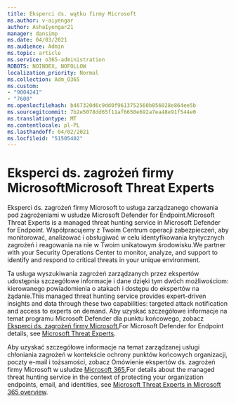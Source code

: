 ```yaml
---
title: Eksperci ds. wątku firmy Microsoft
ms.author: v-aiyengar
author: AshaIyengar21
manager: dansimp
ms.date: 04/03/2021
ms.audience: Admin
ms.topic: article
ms.service: o365-administration
ROBOTS: NOINDEX, NOFOLLOW
localization_priority: Normal
ms.collection: Adm_O365
ms.custom:
- "9004241"
- "7600"
ms.openlocfilehash: b467320d6c9dd0f9613752560b056028e864ee5b
ms.sourcegitcommit: 7b2e5078dd65f11af6650e692a7ea48e91f544e0
ms.translationtype: MT
ms.contentlocale: pl-PL
ms.lasthandoff: 04/02/2021
ms.locfileid: "51505402"
---
```

# <a name="microsoft-threat-experts"></a><span data-ttu-id="82669-102">Eksperci ds. zagrożeń firmy Microsoft</span><span class="sxs-lookup"><span data-stu-id="82669-102">Microsoft Threat Experts</span></span>

<span data-ttu-id="82669-103">Eksperci ds. zagrożeń firmy Microsoft to usługa zarządzanego chowania pod zagrożeniami w usłudze Microsoft Defender for Endpoint.</span><span class="sxs-lookup"><span data-stu-id="82669-103">Microsoft Threat Experts is a managed threat hunting service in Microsoft Defender for Endpoint.</span></span>  <span data-ttu-id="82669-104">Współpracujemy z Twoim Centrum operacji zabezpieczeń, aby monitorować, analizować i obsługiwać w celu identyfikowania krytycznych zagrożeń i reagowania na nie w Twoim unikatowym środowisku.</span><span class="sxs-lookup"><span data-stu-id="82669-104">We partner with your Security Operations Center to monitor, analyze, and support to identify and respond to critical threats in your unique environment.</span></span>

<span data-ttu-id="82669-105">Ta usługa wyszukiwania zagrożeń zarządzanych przez ekspertów udostępnia szczegółowe informacje i dane dzięki tym dwóch możliwościom: kierowanego powiadomienia o atakach i dostępu do ekspertów na żądanie.</span><span class="sxs-lookup"><span data-stu-id="82669-105">This managed threat hunting service provides expert-driven insights and data through these two capabilities: targeted attack notification and access to experts on demand.</span></span> <span data-ttu-id="82669-106">Aby uzyskać szczegółowe informacje na temat programu Microsoft Defender dla punktu końcowego, zobacz [Eksperci ds. zagrożeń firmy Microsoft.]( https://docs.microsoft.com/microsoft-365/security/defender-endpoint/microsoft-threat-experts)</span><span class="sxs-lookup"><span data-stu-id="82669-106">For Microsoft Defender for Endpoint details, see [Microsoft Threat Experts]( https://docs.microsoft.com/microsoft-365/security/defender-endpoint/microsoft-threat-experts).</span></span>

<span data-ttu-id="82669-107">Aby uzyskać szczegółowe informacje na temat zarządzanej usługi chłoniania zagrożeń w kontekście ochrony punktów końcowych organizacji, poczty e-mail i tożsamości, zobacz Omówienie ekspertów ds. zagrożeń firmy Microsoft w usłudze [Microsoft 365.](https://docs.microsoft.com/microsoft-365/security/mtp/microsoft-threat-experts?view=o365-worldwide)</span><span class="sxs-lookup"><span data-stu-id="82669-107">For details about the managed threat hunting service in the context of protecting your organization endpoints, email, and identities, see [Microsoft Threat Experts in Microsoft 365 overview](https://docs.microsoft.com/microsoft-365/security/mtp/microsoft-threat-experts?view=o365-worldwide).</span></span>